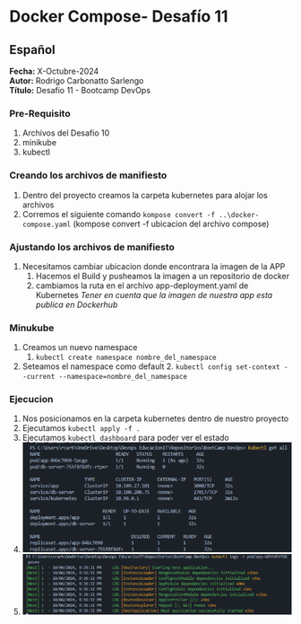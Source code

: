 #  Docker Compose- Desafío 11

## Español

**Fecha:** X-Octubre-2024  
**Autor:** Rodrigo Carbonatto Sarlengo  
**Título:** Desafío 11 - Bootcamp DevOps

### Pre-Requisito
1. Archivos del Desafio 10
2. minikube
3. kubectl

### Creando los archivos de manifiesto
1. Dentro del proyecto creamos la carpeta kubernetes para alojar los archivos
2. Corremos el siguiente comando `kompose convert -f ..\docker-compose.yaml` (kompose convert -f ubicacion del archivo compose)

### Ajustando los archivos de manifiesto
1. Necesitamos cambiar ubicacion donde encontrara la imagen de la APP
    1. Hacemos el Build y pusheamos la imagen a un repositorio de docker
    2. cambiamos la ruta en el archivo app-deployment.yaml de Kubernetes
*Tener en cuenta que la imagen de nuestra app esta publica en Dockerhub*

### Minukube 
1. Creamos un nuevo namespace 
    1. `kubectl create namespace nombre_del_namespace`
2. Seteamos el namespace como default
    2. `kubectl config set-context --current --namespace=nombre_del_namespace`

### Ejecucion
1. Nos posicionamos en la carpeta kubernetes dentro de nuestro proyecto
2. Ejecutamos `kubectl apply -f . `
3. Ejecutamos `kubectl dashboard` para poder ver el estado
4. ![App running](./ScreenCapture/1.%20kubectl%20get%20all%20.png)
5. ![Connection App to Db](./ScreenCapture/2.%20Connection%20App%20to%20Database.png)




